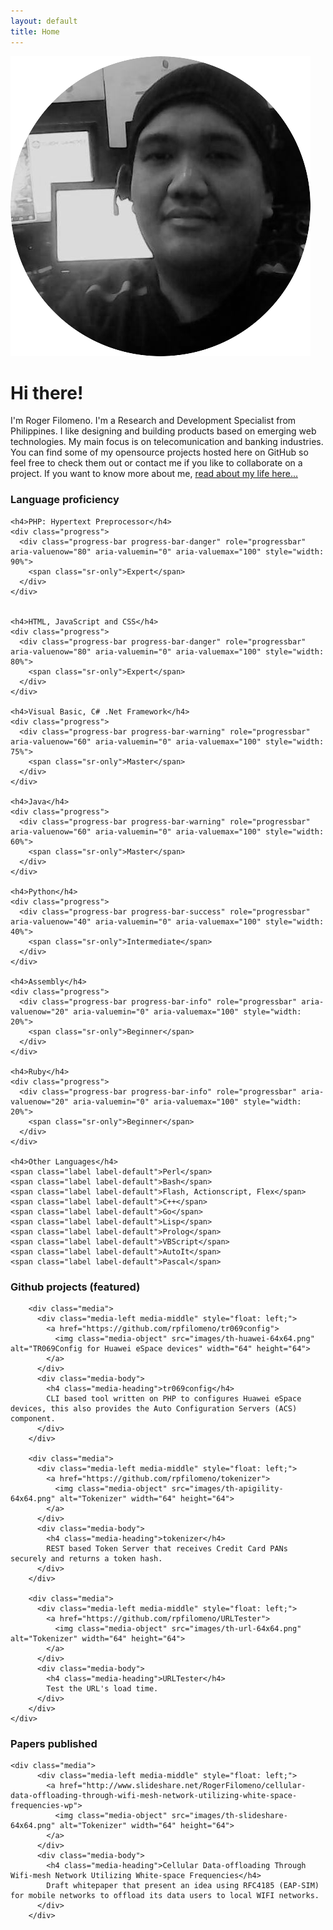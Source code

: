 ```yaml
---
layout: default
title: Home
---
```


<div class="blurb">
    <img class="home-photo" src="images/roger-circle.png">
	<div class="home-profile">
            <h1>Hi there!</h1>
            <p>I'm Roger Filomeno. I'm a Research and Development Specialist from Philippines. 
            I like designing and building products based on emerging web technologies. My main focus
            is on telecomunication and banking industries. You can find some of my opensource projects
            hosted here on GitHub so feel free to check them out or contact me if you like to collaborate
            on a project. If you want to know more about me, <a href="/about">read about my life here...</a></p>
    </div>   

  

</div><!-- /.blurb -->

<div class="clearfix"></div>

<div class="panel panel-default">
  <div class="panel-heading">
    <h3 class="panel-title">Language proficiency</h3>
  </div>
  <div class="panel-body">
	
	<h4>PHP: Hypertext Preprocessor</h4>
  	<div class="progress">
	  <div class="progress-bar progress-bar-danger" role="progressbar" aria-valuenow="80" aria-valuemin="0" aria-valuemax="100" style="width: 90%">
	    <span class="sr-only">Expert</span>
	  </div>
	</div>


	<h4>HTML, JavaScript and CSS</h4>
  	<div class="progress">
	  <div class="progress-bar progress-bar-danger" role="progressbar" aria-valuenow="80" aria-valuemin="0" aria-valuemax="100" style="width: 80%">
	    <span class="sr-only">Expert</span>
	  </div>
	</div>

	<h4>Visual Basic, C# .Net Framework</h4>
	<div class="progress">
	  <div class="progress-bar progress-bar-warning" role="progressbar" aria-valuenow="60" aria-valuemin="0" aria-valuemax="100" style="width: 75%">
	    <span class="sr-only">Master</span>
	  </div>
	</div>

	<h4>Java</h4>
	<div class="progress">
	  <div class="progress-bar progress-bar-warning" role="progressbar" aria-valuenow="60" aria-valuemin="0" aria-valuemax="100" style="width: 60%">
	    <span class="sr-only">Master</span>
	  </div>
	</div>

	<h4>Python</h4>
	<div class="progress">
	  <div class="progress-bar progress-bar-success" role="progressbar" aria-valuenow="40" aria-valuemin="0" aria-valuemax="100" style="width: 40%">
	    <span class="sr-only">Intermediate</span>
	  </div>
	</div>

	<h4>Assembly</h4>
	<div class="progress">
	  <div class="progress-bar progress-bar-info" role="progressbar" aria-valuenow="20" aria-valuemin="0" aria-valuemax="100" style="width: 20%">
	    <span class="sr-only">Beginner</span>
	  </div>
	</div>

	<h4>Ruby</h4>
	<div class="progress">
	  <div class="progress-bar progress-bar-info" role="progressbar" aria-valuenow="20" aria-valuemin="0" aria-valuemax="100" style="width: 20%">
	    <span class="sr-only">Beginner</span>
	  </div>
	</div>
	
	<h4>Other Languages</h4>
	<span class="label label-default">Perl</span>
	<span class="label label-default">Bash</span>
	<span class="label label-default">Flash, Actionscript, Flex</span>
	<span class="label label-default">C++</span>
	<span class="label label-default">Go</span>
	<span class="label label-default">Lisp</span>
	<span class="label label-default">Prolog</span>
	<span class="label label-default">VBScript</span>
	<span class="label label-default">AutoIt</span>
	<span class="label label-default">Pascal</span>
  </div>
</div>


<div class="panel panel-default">
  <div class="panel-heading">
  	<h3 class="panel-title">Github projects (featured)</h3>
  </div>
  <div class="panel-body">

		<div class="media">
		  <div class="media-left media-middle" style="float: left;">
		    <a href="https://github.com/rpfilomeno/tr069config">
		      <img class="media-object" src="images/th-huawei-64x64.png" alt="TR069Config for Huawei eSpace devices" width="64" height="64">
		    </a>
		  </div>
		  <div class="media-body">
		    <h4 class="media-heading">tr069config</h4>
		    CLI based tool written on PHP to configures Huawei eSpace devices, this also provides the Auto Configuration Servers (ACS) component.
		  </div>
		</div>

		<div class="media">
		  <div class="media-left media-middle" style="float: left;">
		    <a href="https://github.com/rpfilomeno/tokenizer">
		      <img class="media-object" src="images/th-apigility-64x64.png" alt="Tokenizer" width="64" height="64">
		    </a>
		  </div>
		  <div class="media-body">
		    <h4 class="media-heading">tokenizer</h4>
		    REST based Token Server that receives Credit Card PANs securely and returns a token hash.
		  </div>
		</div>

		<div class="media">
		  <div class="media-left media-middle" style="float: left;">
		    <a href="https://github.com/rpfilomeno/URLTester">
		      <img class="media-object" src="images/th-url-64x64.png" alt="Tokenizer" width="64" height="64">
		    </a>
		  </div>
		  <div class="media-body">
		    <h4 class="media-heading">URLTester</h4>
		    Test the URL's load time.
		  </div>
		</div>
	</div>
</div>

<div class="panel panel-default">
  <div class="panel-heading">
  	<h3 class="panel-title">Papers published</h3>
  </div>
  <div class="panel-body">

  	<div class="media">
		  <div class="media-left media-middle" style="float: left;">
		    <a href="http://www.slideshare.net/RogerFilomeno/cellular-data-offloading-through-wifi-mesh-network-utilizing-white-space-frequencies-wp">
		      <img class="media-object" src="images/th-slideshare-64x64.png" alt="Tokenizer" width="64" height="64">
		    </a>
		  </div>
		  <div class="media-body">
		    <h4 class="media-heading">Cellular Data-offloading Through Wifi-mesh Network Utilizing White-space Frequencies</h4>
		    Draft whitepaper that present an idea using RFC4185 (EAP-SIM) for mobile networks to offload its data users to local WIFI networks.
		  </div>
		</div>

  </div>
</div>